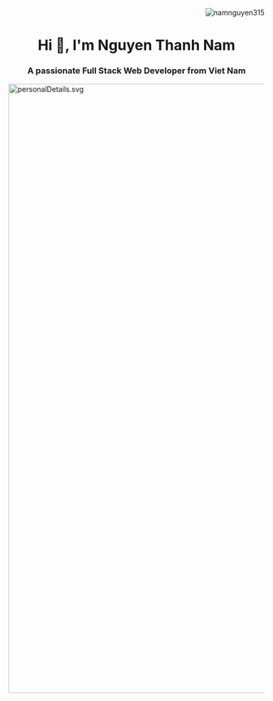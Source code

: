 <div class = "container">
    <p align="right"> 
        <img src="https://komarev.com/ghpvc/?username=namnguyen315&label=Profile%20views&color=0e75b6&style=flat" alt="namnguyen315" />
    </p>
    <h1 align="center" >Hi 👋, I'm Nguyen Thanh Nam</h1>
</div>
<h3 align="center">A passionate Full Stack Web Developer from Viet Nam</h3>

<!-- 🙋‍♂️ Thank you for visiting my GitHub profile! -->

<a href="#" target="_blank">
  <img src="personalDetails.svg" width="1200" alt="personalDetails.svg" />
</a>
